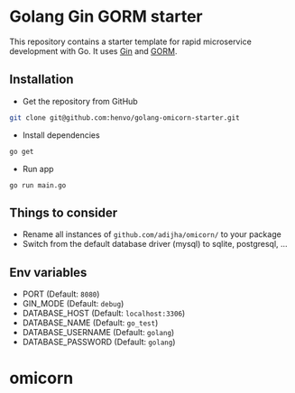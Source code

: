 # Golang Gin GORM starter

This repository contains a starter template for rapid microservice development
with Go. It uses [Gin](https://github.com/gin-gonic/gin) and
[GORM](https://gorm.io).

## Installation

- Get the repository from GitHub

```bash
git clone git@github.com:henvo/golang-omicorn-starter.git
```

- Install dependencies

```bash
go get
```

- Run app

```
go run main.go
```

## Things to consider

- Rename all instances of `github.com/adijha/omicorn/` to your package
- Switch from the default database driver (mysql) to sqlite, postgresql, ...

## Env variables

- PORT (Default: `8080`)
- GIN_MODE (Default: `debug`)
- DATABASE_HOST (Default: `localhost:3306`)
- DATABASE_NAME (Default: `go_test`)
- DATABASE_USERNAME (Default: `golang`)
- DATABASE_PASSWORD (Default: `golang`)
# omicorn
